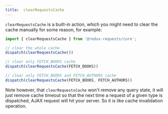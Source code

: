```yaml
---
title:  clearRequestsCache
---
```


`clearRequestsCache` is a built-in action, which you might need to clear the cache manually for some reason,
for example:
```js
import { clearRequestsCache } from '@redux-requests/core';

// clear the whole cache
dispatch(clearRequestsCache())

// clear only FETCH_BOOKS cache
dispatch(clearRequestsCache(FETCH_BOOKS))

// clear only FETCH_BOOKS and FETCH_AUTHORS cache
dispatch(clearRequestsCache(FETCH_BOOKS, FETCH_AUTHORS))
```

Note however, that `clearRequestsCache` won't remove any query state, it will just remove cache timeout so that
the next time a request of a given type is dispatched, AJAX request will hit your server.
So it is like cache invalidation operation.

